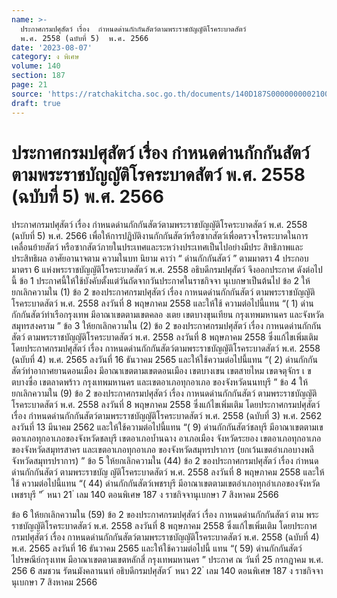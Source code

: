 ```yaml
---
name: >-
  ประกาศกรมปศุสัตว์ เรื่อง  กำหนดด่านกักกันสัตว์ตามพระราชบัญญัติโรคระบาดสัตว์
  พ.ศ. 2558 (ฉบับที่ 5)  พ.ศ. 2566
date: '2023-08-07'
category: ง พิเศษ
volume: 140
section: 187
page: 21
source: 'https://ratchakitcha.soc.go.th/documents/140D187S0000000002100.pdf'
draft: true
---
```


# ประกาศกรมปศุสัตว์ เรื่อง  กำหนดด่านกักกันสัตว์ตามพระราชบัญญัติโรคระบาดสัตว์ พ.ศ. 2558 (ฉบับที่ 5)  พ.ศ. 2566

ประกาศกรมปศุสัตว์ เรื่อง กำหนดด่านกักกันสัตว์ตามพระราชบัญญัติโรคระบาดสัตว์ พ.ศ. 2558 (ฉบับที่ 5) พ.ศ. 2566 เพื่อให้การปฏิบัติงานกักกันสัตว์หรือซากสัตว์เพื่อตรวจโรคระบาดในการเคลื่อนย้ายสัตว์ หรือซากสัตว์ภายในประเทศและระหว่างประเทศเป็นไปอย่างมีประ สิทธิภาพและประสิทธิผล อาศัยอานาจตาม ความในบท นิยาม คาว่า “ ด่านกักกันสัตว์ ” ตามมาตรา 4 ประกอบมาตรา 6 แห่งพระราชบัญญัติโรคระบาดสัตว์ พ.ศ. 2558 อธิบดีกรมปศุสัตว์ จึงออกประกาศ ดังต่อไปนี้ ข้อ 1 ประกาศนี้ให้ใช้บังคับตั้งแต่วันถัดจากวันประกาศในราชกิจจา นุเบกษาเป็นต้นไป ข้อ 2 ให้ยกเลิกความใน (1) ข้อ 2 ของประกาศกรมปศุสัตว์ เรื่อง กาหนดด่านกักกันสัตว์ ตามพระราชบัญญัติโรคระบาดสัตว์ พ.ศ. 2558 ลงวันที่ 8 พฤษภาคม 2558 และให้ใช้ ความต่อไปนี้แทน “( 1) ด่านกักกันสัตว์ท่าเรือกรุงเทพ มีอาณาเขตตามเขตคลอ งเตย เขตบางขุนเทียน กรุงเทพมหานคร และจังหวัดสมุทรสงคราม ” ข้อ 3 ให้ยกเลิกความใน (2) ข้อ 2 ของประกาศกรมปศุสัตว์ เรื่อง กาหนดด่านกักกันสัตว์ ตามพระราชบัญญัติโรคระบาดสัตว์ พ.ศ. 2558 ลงวันที่ 8 พฤษภาคม 2558 ซึ่งแก้ไขเพิ่มเติม โดยประกาศกรมปศุสัตว์ เรื่อง กาหนดด่านกักกันสัตว์ตามพระราชบัญญัติโรคระบาดสัตว์ พ.ศ. 2558 (ฉบับที่ 4) พ.ศ. 2565 ลงวันที่ 16 ธันวาคม 2565 และให้ใช้ความต่อไปนี้แทน “( 2) ด่านกักกันสัตว์ท่าอากาศยานดอนเมือง มีอาณาเขตตามเขตดอนเมือง เขตบางเขน เขตสายไหม เขตจตุจักร เ ขตบางซื่อ เขตลาดพร้าว กรุงเทพมหานคร และเขตอาเภอทุกอาเภอ ของจังหวัดนนทบุรี ” ข้อ 4 ให้ยกเลิกความใน (9) ข้อ 2 ของประกาศกรมปศุสัตว์ เรื่อง กาหนดด่านกักกันสัตว์ ตามพระราชบัญญัติโรคระบาดสัตว์ พ.ศ. 2558 ลงวันที่ 8 พฤษภาคม 2558 ซึ่งแก้ไขเพิ่มเติม โดยประกาศกรมปศุสัตว์ เรื่อง กำหนดด่านกักกันสัตว์ตามพระราชบัญญัติโรคระบาดสัตว์ พ.ศ. 2558 (ฉบับที่ 3) พ.ศ. 2562 ลงวันที่ 13 มีนาคม 2562 และให้ใช้ความต่อไปนี้แทน “( 9) ด่านกักกันสัตว์ชลบุรี มีอาณาเขตตามเขตอาเภอทุกอาเภอของจังหวัดชลบุรี เขตอาเภอบ้ำนฉาง อาเภอเมือง จังหวัดระยอง เขตอาเภอทุกอาเภอของจังหวัดสมุทรสาคร และเขตอาเภอทุกอาเภอ ของจังหวัดสมุทรปราการ (ยกเว้นเขตอำเภอบางพลี จังหวัดสมุทรปราการ) ” ข้อ 5 ให้ยกเลิกความใน (44) ข้อ 2 ของประกาศกรมปศุสัตว์ เรื่อง กำหนดด่านกักกันสัตว์ ตามพระราชบัญ ญัติโรคระบาดสัตว์ พ.ศ. 2558 ลงวันที่ 8 พฤษภาคม 2558 และให้ใช้ ความต่อไปนี้แทน “( 44) ด่านกักกันสัตว์เพชรบุรี มีอาณาเขตตามเขตอำเภอทุกอำเภอของจังหวัดเพชรบุรี ” ้ หนา 21 ่ เลม 140 ตอนพิเศษ 187 ง ราชกิจจานุเบกษา 7 สิงหาคม 2566

ข้อ 6 ให้ยกเลิกความใน (59) ข้อ 2 ของประกาศกรมปศุสัตว์ เรื่อง กาหนดด่านกักกันสัตว์ ตาม พระราชบัญญัติโรคระบาดสัตว์ พ.ศ. 2558 ลงวันที่ 8 พฤษภาคม 2558 ซึ่งแก้ไขเพิ่มเติม โดยประกาศกรมปศุสัตว์ เรื่อง กาหนดด่านกักกันสัตว์ตามพระราชบัญญัติโรคระบาดสัตว์ พ.ศ. 2558 (ฉบับที่ 4) พ.ศ. 2565 ลงวันที่ 16 ธันวาคม 2565 และให้ใช้ความต่อไปนี้ แทน “( 59) ด่านกักกันสัตว์ไปรษณีย์กรุงเทพ มีอาณาเขตตามเขตหลักสี่ กรุงเทพมหานคร ” ประกาศ ณ วันที่ 25 กรกฎาคม พ.ศ. 256 6 สมชวน รัตนมังคลานนท์ อธิบดีกรมปศุสัตว์ ้ หนา 22 ่ เลม 140 ตอนพิเศษ 187 ง ราชกิจจานุเบกษา 7 สิงหาคม 2566
